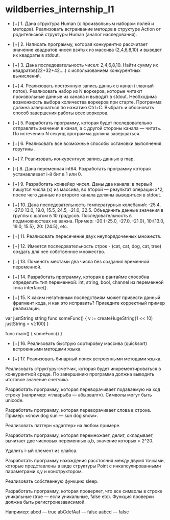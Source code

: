 # wildberries_internship_l1

- [+] 1. Дана структура Human (с произвольным набором полей и методов). Реализовать встраивание методов в структуре Action от родительской структуры Human (аналог наследования).

- [+] 2. Написать программу, которая конкурентно рассчитает значение квадратов чисел взятых из массива (2,4,6,8,10) и выведет их квадраты в stdout.


- [+] 3. Дана последовательность чисел: 2,4,6,8,10. Найти сумму их квадратов(22+32+42….) с использованием конкурентных вычислений.


- [+] 4. Реализовать постоянную запись данных в канал (главный поток). Реализовать набор из N воркеров, которые читают произвольные данные из канала и выводят в stdout. 
Необходима возможность выбора количества воркеров при старте.
Программа должна завершаться по нажатию Ctrl+C. Выбрать и обосновать способ завершения работы всех воркеров.



- [+] 5. Разработать программу, которая будет последовательно отправлять значения в канал, а с другой стороны канала — читать. По истечению N секунд программа должна завершаться.


- [+] 6. Реализовать все возможные способы остановки выполнения горутины. 


- [+] 7. Реализовать конкурентную запись данных в map.


- [-] 8. Дана переменная int64. Разработать программу которая устанавливает i-й бит в 1 или 0.


- [+] 9. Разработать конвейер чисел. Даны два канала: в первый пишутся числа (x) из массива, во второй — результат операции x*2, после чего данные из второго канала должны выводиться в stdout.


- [+] 10. Дана последовательность температурных колебаний: -25.4, -27.0 13.0, 19.0, 15.5, 24.5, -21.0, 32.5. Объединить данные значения в группы с шагом в 10 градусов. Последовательность в подмножноствах не важна.
Пример: -20:{-25.0, -27.0, -21.0}, 10:{13.0, 19.0, 15.5}, 20: {24.5}, etc.


- [+] 11. Реализовать пересечение двух неупорядоченных множеств.


- [+] 12. Имеется последовательность строк - (cat, cat, dog, cat, tree) создать для нее собственное множество.


- [+] 13. Поменять местами два числа без создания временной переменной.


- [+] 14. Разработать программу, которая в рантайме способна определить тип переменной: int, string, bool, channel из переменной типа interface{}.


- [+] 15. К каким негативным последствиям может привести данный фрагмент кода, и как это исправить? Приведите корректный пример реализации.


var justString string
func someFunc() {
  v := createHugeString(1 << 10)
  justString = v[:100]
}

func main() {
  someFunc()
}


- [+] 16. Реализовать быструю сортировку массива (quicksort) встроенными методами языка.


- [+] 17. Реализовать бинарный поиск встроенными методами языка.


Реализовать структуру-счетчик, которая будет инкрементироваться в конкурентной среде. По завершению программа должна выводить итоговое значение счетчика.


Разработать программу, которая переворачивает подаваемую на ход строку (например: «главрыба — абырвалг»). Символы могут быть unicode.


Разработать программу, которая переворачивает слова в строке. 
Пример: «snow dog sun — sun dog snow».


Реализовать паттерн «адаптер» на любом примере.


Разработать программу, которая перемножает, делит, складывает, вычитает две числовых переменных a,b, значение которых > 2^20.


Удалить i-ый элемент из слайса.


Разработать программу нахождения расстояния между двумя точками, которые представлены в виде структуры Point с инкапсулированными параметрами x,y и конструктором.


Реализовать собственную функцию sleep.


Разработать программу, которая проверяет, что все символы в строке уникальные (true — если уникальные, false etc). Функция проверки должна быть регистронезависимой.

Например: 
abcd — true
abCdefAaf — false
	aabcd — false

